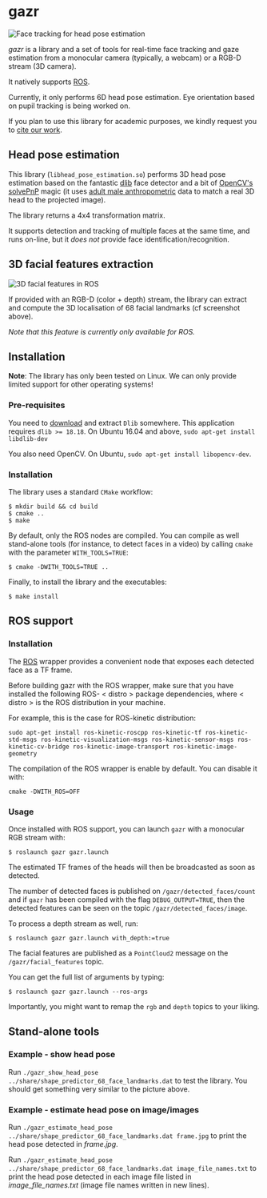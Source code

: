 gazr
====

![Face tracking for head pose estimation](doc/screenshot.jpg)

*gazr* is a library and a set of tools for real-time face tracking and gaze
estimation from a monocular camera (typically, a webcam) or a RGB-D stream (3D
camera).

It natively supports [ROS](http://ros.org).

Currently, it only performs 6D head pose estimation. Eye orientation based on
pupil tracking is being worked on.

If you plan to use this library for academic purposes, we kindly request you to
[cite our work](CITATION).

Head pose estimation
--------------------


This library (`libhead_pose_estimation.so`) performs 3D head pose estimation
based on the fantastic [dlib](http://dlib.net/) face detector and a bit of
[OpenCV's
solvePnP](http://docs.opencv.org/modules/calib3d/doc/camera_calibration_and_3d_reconstruction.html#solvepnp) magic (it uses [adult male anthropometric](https://github.com/chili-epfl/attention-tracker/blob/5dcef870c96892d80ca17959528efba0b2d0ce1c/src/head_pose_estimation.hpp#L12) data to match a real 3D head to the projected image).

The library returns a 4x4 transformation matrix.

It supports detection and tracking of multiple faces at the same time, and runs
on-line, but it *does not* provide face identification/recognition.

3D facial features extraction
-----------------------------

![3D facial features in ROS](doc/3d-point-cloud-facial-features.jpg)

If provided with an RGB-D (color + depth) stream, the library can extract and
compute the 3D localisation of 68 facial landmarks (cf screenshot above).

*Note that this feature is currently only available for ROS.*


Installation
------------

**Note**: The library has only been tested on Linux. We can only provide limited
support for other operating systems!

### Pre-requisites

You need to [download](http://dlib.net/) and extract ``Dlib`` somewhere. This
application requires ``dlib >= 18.18``. On Ubuntu 16.04 and above, `sudo
apt-get install libdlib-dev`

You also need OpenCV. On Ubuntu, `sudo apt-get install libopencv-dev`.

### Installation

The library uses a standard ``CMake`` workflow:

```
$ mkdir build && cd build
$ cmake ..
$ make
```

By default, only the ROS nodes are compiled. You can compile as well stand-alone
tools (for instance, to detect faces in a video) by calling `cmake` with the
parameter `WITH_TOOLS=TRUE`:

```
$ cmake -DWITH_TOOLS=TRUE ..
```

Finally, to install the library and the executables:

```
$ make install
```


ROS support
-----------

### Installation

The [ROS](http://www.ros.org/) wrapper provides a convenient node that exposes
each detected face as a TF frame.

Before building gazr with the ROS wrapper, make sure that you have installed the
 following ROS- < distro > package dependencies, where
< distro > is the ROS distribution in your machine.

For example, this is the case for ROS-kinetic distribution:
```
sudo apt-get install ros-kinetic-roscpp ros-kinetic-tf ros-kinetic-std-msgs ros-kinetic-visualization-msgs ros-kinetic-sensor-msgs ros-kinetic-cv-bridge ros-kinetic-image-transport ros-kinetic-image-geometry
```

The compilation of the ROS wrapper is enable by default. You can disable it with:

```
cmake -DWITH_ROS=OFF
```

### Usage

Once installed with ROS support, you can launch `gazr` with a monocular RGB
stream with:

```
$ roslaunch gazr gazr.launch
```

The estimated TF frames of the heads will then be broadcasted as soon as
detected.

The number of detected faces is published on `/gazr/detected_faces/count` and if
`gazr` has been compiled with the flag `DEBUG_OUTPUT=TRUE`, then the detected
features can be seen on the topic `/gazr/detected_faces/image`.


To process a depth stream as well, run:
```
$ roslaunch gazr gazr.launch with_depth:=true
```

The facial features are published as a `PointCloud2` message on the
`/gazr/facial_features` topic.


You can get the full list of arguments by typing:

```
$ roslaunch gazr gazr.launch --ros-args
```

Importantly, you might want to remap the `rgb` and `depth` topics to your liking.

Stand-alone tools
-----------------



### Example - show head pose

Run ``./gazr_show_head_pose ../share/shape_predictor_68_face_landmarks.dat`` to test
the library. You should get something very similar to the picture above.

### Example - estimate head pose on image/images

Run ``./gazr_estimate_head_pose ../share/shape_predictor_68_face_landmarks.dat frame.jpg``
to print the head pose detected in _frame.jpg_.

Run ``./gazr_estimate_head_pose ../share/shape_predictor_68_face_landmarks.dat image_file_names.txt``
to print the head pose detected in each image file listed in _image\_file\_names.txt_ (image file names written in new lines).




